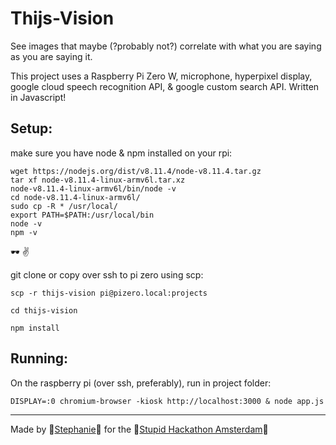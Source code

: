 # Thijs-Vision

See images that maybe (?probably not?) correlate with what you are saying as you are saying it.

This project uses a Raspberry Pi Zero W, microphone, hyperpixel display, google cloud speech recognition API, & google custom search API. Written in Javascript!

## Setup:

make sure you have node & npm installed on your rpi:

```
wget https://nodejs.org/dist/v8.11.4/node-v8.11.4.tar.gz
tar xf node-v8.11.4-linux-armv6l.tar.xz
node-v8.11.4-linux-armv6l/bin/node -v
cd node-v8.11.4-linux-armv6l/
sudo cp -R * /usr/local/
export PATH=$PATH:/usr/local/bin
node -v
npm -v
```

🕶 ✌️

git clone or copy over ssh to pi zero using scp:

`scp -r thijs-vision pi@pizero.local:projects`

`cd thijs-vision`

`npm install`

## Running:

On the raspberry pi (over ssh, preferably), run in project folder:

`DISPLAY=:0 chromium-browser -kiosk http://localhost:3000 & node app.js`

---

Made by 🐡[Stephanie](https://stephanie.lol)🐺 for the 💩[Stupid Hackathon Amsterdam](http://stupidhackathon.wtf)🌈
